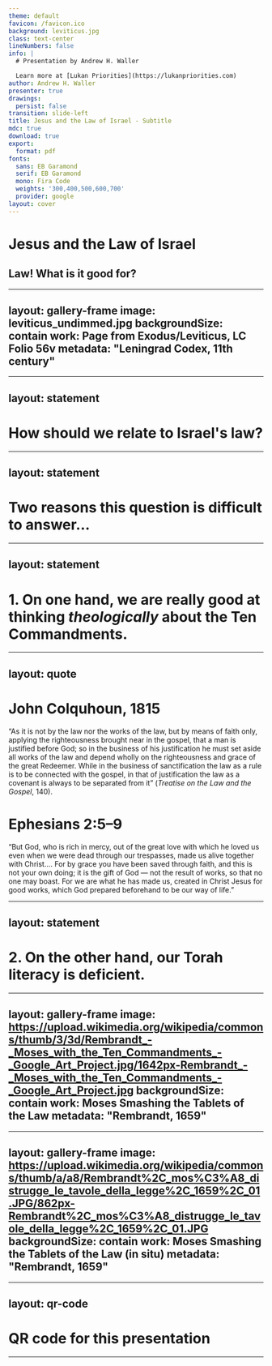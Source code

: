 ```yaml
---
theme: default
favicon: /favicon.ico
background: leviticus.jpg
class: text-center
lineNumbers: false
info: |
  # Presentation by Andrew H. Waller

  Learn more at [Lukan Priorities](https://lukanpriorities.com)
author: Andrew H. Waller
presenter: true
drawings:
  persist: false
transition: slide-left
title: Jesus and the Law of Israel - Subtitle
mdc: true
download: true
export:
  format: pdf
fonts:
  sans: EB Garamond
  serif: EB Garamond
  mono: Fira Code
  weights: '300,400,500,600,700'
  provider: google
layout: cover
---
```


# Jesus and the Law of Israel

## Law! What is it good for?

<!-- 
Background image is a portion of Leviticus from the [Leningrad Codex](https://www.sefaria.org/Leviticus.1.1?lang=bi&with=manuscripts&lang2=en).
-->

---
layout: gallery-frame
image: leviticus_undimmed.jpg
backgroundSize: contain
work: Page from Exodus/Leviticus, LC Folio 56v
metadata: "Leningrad Codex, 11th century"
---

---
layout: statement
---

# How should we relate to Israel's law?

---
layout: statement
---

# Two reasons this question is difficult to answer...

---
layout: statement
---

# 1. On one hand, we are really good at thinking ***theologically*** about the Ten Commandments.

---
layout: quote
---

# John Colquhoun, 1815
“As it is not by the law nor the works of the law, but by means of faith only, applying the righteousness brought near in the gospel, that a man is justified before God;
so in the business of his justification he must set aside all works of the law and depend wholly on the righteousness and grace of the great Redeemer.
While in the business of sanctification the law as a rule is to be connected with the gospel, in that of justification the law as a covenant is always to be separated from it” (_Treatise on the Law and the Gospel_, 140).

# Ephesians 2:5–9
“But God, who is rich in mercy, out of the great love with which he loved us even when we were dead through our trespasses, made us alive together with Christ....
For by grace you have been saved through faith, and this is not your own doing; it is the gift of God — not the result of works, so that no one may boast.
For we are what he has made us, created in Christ Jesus for good works, which God prepared beforehand to be our way of life.”

<!-- 
* In the Reformed tradition, we are careful to distinguish between the law and the gospel, i.e., God's command to obey on the one hand and his promise of salvation on the other.
    * When the law is addressed in the Reformed tradition, the _moral law_, i.e., the Ten Commandments, is often what's in view.
* So, we tend to have a really thorough understanding of law and gospel and how those things relate to each other in the context of justification and sanctification.
    * However, this can lead to an anemic undertstanding of the law _beyond_ the Ten Commandments.
    * And, if we're not careful, we can fall into the trap of thinking that OT law = bad, Jesus = good.
* We also tend to divide the law into the moral law, the ceremonial law, and the civil law.
    * These divisions make the law easier to reason about theologically!
    * At the same time, this way of separating out the law would have been foreign to Jesus, Paul, and other Jews in the Second Temple period.
    * There are, of course, hierarchies and priorities in early Jewish legal thought, but observing ritual purity, for example, is still obedience to the law.
        * And, in fact, observing purity is connected to the love command, e.g., removing a source of corpse impurity.
-->

---
layout: statement
---

# 2. On the other hand, our Torah literacy is deficient.

<!--
* The classic preacher's joke: "Our Bible reading plans go really well until we get to Leviticus."
* First of all, we're trying to understand the ritual culture of an ancient community.
    * There are all kinds of historical challenges that make this difficult.
    * It's a bit like trying to reconstruct what it's like to drive a car around Austin by reading the Texas transportation code.
        * The transportation code gives us a lot of information about the laws of the road, but there's a lot of experiential detail that you don't get from the code.
        * In the same way, there's a big gap between the laws as recorded in the Torah and the way that those laws shaped everyday life centuries later in the Second Temple period.
            * When it comes to trying to understand how Jesus and his contemporaries understood and practiced the law, there's an information gap that we have to overcome.
* Second, we can become so focused on reading the Law of Moses as a precursor to Jesus that we reduce the law to an elaborate ritual metaphor.
    * That is, we run the risk of, for example, treating purity law or sacrifices as things that don't really have any meaning beyond pointing to Jesus in some way.
    * Reducing the law to this sort of ritual metaphor can cause us to read less carefully!
    * If we're content with reading the law in this metaphorical way, our understanding of the law and its impact on the life of Israel will be deficient.
* These two things can work together to convince us that the law isn't really that important (if it's just a metaphor pointing to Jesus, let's just focus on Jesus) or that it's so complicated that we can't understand it.
    * In my view, much of our engagement with biblical law is marked by an anxiety to protect the _sola gratia_ and _sola fide_ of salvation and avoid any hint of Pelagianism or so-called works-righteousness in our theology.
        * If we treat these questions as settled and proceed from that doctrinal foundation, we may feel more free to engage with the law _qua_ law.
        * Note: this is not to say that we should blindly accept those doctrinal points or that we shouldn't allow further reflection on biblical law to help us revisit and refine those doctrinal perspectives.
-->

---
layout: gallery-frame
image: https://upload.wikimedia.org/wikipedia/commons/thumb/3/3d/Rembrandt_-_Moses_with_the_Ten_Commandments_-_Google_Art_Project.jpg/1642px-Rembrandt_-_Moses_with_the_Ten_Commandments_-_Google_Art_Project.jpg
backgroundSize: contain
work: Moses Smashing the Tablets of the Law
metadata: "Rembrandt, 1659"
---
---
layout: gallery-frame
image: https://upload.wikimedia.org/wikipedia/commons/thumb/a/a8/Rembrandt%2C_mos%C3%A8_distrugge_le_tavole_della_legge%2C_1659%2C_01.JPG/862px-Rembrandt%2C_mos%C3%A8_distrugge_le_tavole_della_legge%2C_1659%2C_01.JPG
backgroundSize: contain
work: Moses Smashing the Tablets of the Law (in situ)
metadata: "Rembrandt, 1659"
---

---
layout: qr-code
---
# QR code for this presentation
---
